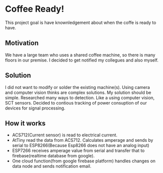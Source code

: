 # Coffee Ready!
This project goal is have knownledgement about when the coffe is ready to have.

## Motivation
We have a large team who uses a shared coffee machine, so there is many floors in our premise. I decided to get notified my collegues and also myself.

## Solution
I did not want to modify or solder the existing machine(s). Using camera and computer vision thinks are complex solutions. My solution should be simple. 
Researched many ways to detection. Like a using computer vision, SCT sensors. Decided to contious tracking of power consuption of our devices for signal processing.

## How it works
- ACS712(Current sensor) is read to electrical current.
- AtTiny read the data from ACS712. Calculates amperage and sends by serial to ESP8266(Because Esp8266 does not have an analog input)
- ESP7266 receives amperage value from serial and transfer that to firebase(realtime database from google).
- One cloud function(from google firebase platform) handles changes on data node and sends notification email.
